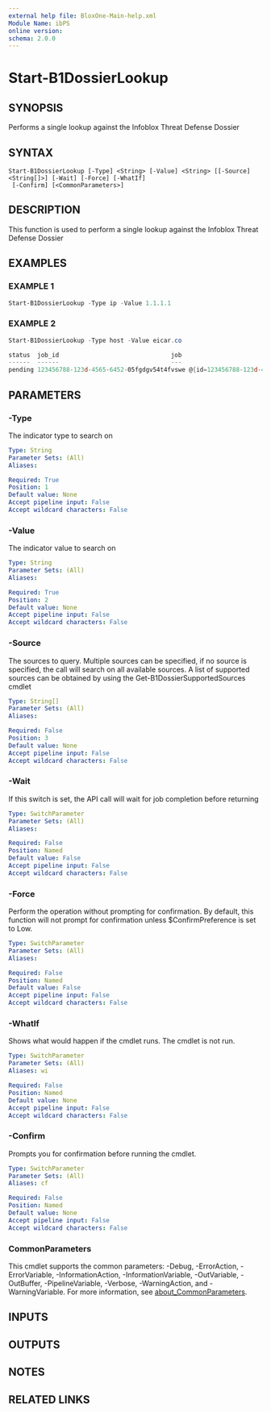 ```yaml
---
external help file: BloxOne-Main-help.xml
Module Name: ibPS
online version:
schema: 2.0.0
---
```


# Start-B1DossierLookup

## SYNOPSIS
Performs a single lookup against the Infoblox Threat Defense Dossier

## SYNTAX

```
Start-B1DossierLookup [-Type] <String> [-Value] <String> [[-Source] <String[]>] [-Wait] [-Force] [-WhatIf]
 [-Confirm] [<CommonParameters>]
```

## DESCRIPTION
This function is used to perform a single lookup against the Infoblox Threat Defense Dossier

## EXAMPLES

### EXAMPLE 1
```powershell
Start-B1DossierLookup -Type ip -Value 1.1.1.1
```

### EXAMPLE 2
```powershell
Start-B1DossierLookup -Type host -Value eicar.co

status  job_id                               job
------  ------                               ---
pending 123456788-123d-4565-6452-05fgdgv54t4fvswe @{id=123456788-123d-4565-6452-05fgdgv54t4fvswe; state=created; status=pending; create_ts=1709744367885; create_time=2024-03-06T16:59:27.88511568Z; start_ts=1709744367885; start_time=2024-03-06T16:59:27.88511568Z; request_ttl=0; result_ttl=3600; p…
```

## PARAMETERS

### -Type
The indicator type to search on

```yaml
Type: String
Parameter Sets: (All)
Aliases:

Required: True
Position: 1
Default value: None
Accept pipeline input: False
Accept wildcard characters: False
```

### -Value
The indicator value to search on

```yaml
Type: String
Parameter Sets: (All)
Aliases:

Required: True
Position: 2
Default value: None
Accept pipeline input: False
Accept wildcard characters: False
```

### -Source
The sources to query.
Multiple sources can be specified, if no source is specified, the call will search on all available sources.
A list of supported sources can be obtained by using the Get-B1DossierSupportedSources cmdlet

```yaml
Type: String[]
Parameter Sets: (All)
Aliases:

Required: False
Position: 3
Default value: None
Accept pipeline input: False
Accept wildcard characters: False
```

### -Wait
If this switch is set, the API call will wait for job completion before returning

```yaml
Type: SwitchParameter
Parameter Sets: (All)
Aliases:

Required: False
Position: Named
Default value: False
Accept pipeline input: False
Accept wildcard characters: False
```

### -Force
Perform the operation without prompting for confirmation.
By default, this function will not prompt for confirmation unless $ConfirmPreference is set to Low.

```yaml
Type: SwitchParameter
Parameter Sets: (All)
Aliases:

Required: False
Position: Named
Default value: False
Accept pipeline input: False
Accept wildcard characters: False
```

### -WhatIf
Shows what would happen if the cmdlet runs.
The cmdlet is not run.

```yaml
Type: SwitchParameter
Parameter Sets: (All)
Aliases: wi

Required: False
Position: Named
Default value: None
Accept pipeline input: False
Accept wildcard characters: False
```

### -Confirm
Prompts you for confirmation before running the cmdlet.

```yaml
Type: SwitchParameter
Parameter Sets: (All)
Aliases: cf

Required: False
Position: Named
Default value: None
Accept pipeline input: False
Accept wildcard characters: False
```

### CommonParameters
This cmdlet supports the common parameters: -Debug, -ErrorAction, -ErrorVariable, -InformationAction, -InformationVariable, -OutVariable, -OutBuffer, -PipelineVariable, -Verbose, -WarningAction, and -WarningVariable. For more information, see [about_CommonParameters](http://go.microsoft.com/fwlink/?LinkID=113216).

## INPUTS

## OUTPUTS

## NOTES

## RELATED LINKS
